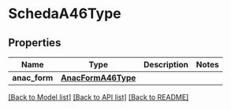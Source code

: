 # SchedaA46Type

## Properties
Name | Type | Description | Notes
------------ | ------------- | ------------- | -------------
**anac_form** | [**AnacFormA46Type**](AnacFormA46Type.md) |  | 

[[Back to Model list]](../README.md#documentation-for-models) [[Back to API list]](../README.md#documentation-for-api-endpoints) [[Back to README]](../README.md)

